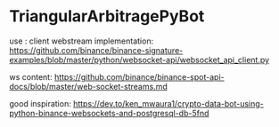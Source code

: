 # TriangularArbitragePyBot

use : 
client webstream implementation:
https://github.com/binance/binance-signature-examples/blob/master/python/websocket-api/websocket_api_client.py

ws content:
https://github.com/binance/binance-spot-api-docs/blob/master/web-socket-streams.md


good inspiration:
https://dev.to/ken_mwaura1/crypto-data-bot-using-python-binance-websockets-and-postgresql-db-5fnd